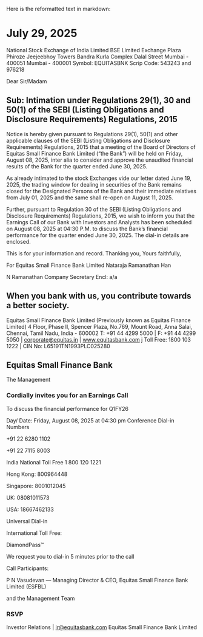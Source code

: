 Here is the reformatted text in markdown:

# July 29, 2025


National Stock Exchange of India Limited BSE Limited
Exchange Plaza Phiroze Jeejeebhoy Towers
Bandra Kurla Complex Dalal Street
Mumbai - 400051 Mumbai - 400001
Symbol: EQUITASBNK Scrip Code: 543243 and 976218

Dear Sir/Madam


## Sub: Intimation under Regulations 29(1), 30 and 50(1) of the SEBI (Listing Obligations and Disclosure Requirements) Regulations, 2015


Notice is hereby given pursuant to Regulations 29(1), 50(1) and other applicable clauses of the SEBI (Listing Obligations and Disclosure Requirements) Regulations, 2015 that a meeting of the Board of Directors of Equitas Small Finance Bank Limited (“the Bank”) will be held on Friday, August 08, 2025, inter alia to consider and approve the unaudited financial results of the Bank for the quarter ended June 30, 2025.

As already intimated to the stock Exchanges vide our letter dated June 19, 2025, the trading window for dealing in securities of the Bank remains closed for the Designated Persons of the Bank and their immediate relatives from July 01, 2025 and the same shall re-open on August 11, 2025.

Further, pursuant to Regulation 30 of the SEBI (Listing Obligations and Disclosure Requirements) Regulations, 2015, we wish to inform you that the Earnings Call of our Bank with Investors and Analysts has been scheduled on August 08, 2025 at 04:30 P.M. to discuss the Bank’s financial performance for the quarter ended June 30, 2025. The dial-in details are enclosed.

This is for your information and record.
Thanking you,
Yours faithfully,

For Equitas Small Finance Bank Limited
Nataraja
Ramanathan
Han

N Ramanathan
Company Secretary
Encl: a/a


## When you bank with us, you contribute towards a better society.


Equitas Small Finance Bank Limited
(Previously known as Equitas Finance Limited)
4 Floor, Phase Il, Spencer Plaza, No.769, Mount Road, Anna Salai, Chennai, Tamil Nadu, India - 600002
T: +91 44 4299 5000 | F: +91 44 4299 5050 | corporate@equitas.in | www.equitasbank.com j Toll Free: 1800 103 1222 | CIN No: L65191TN1993PLC025280


## Equitas Small Finance Bank

The Management


### Cordially invites you for an Earnings Call

To discuss the financial performance for Q1FY26

Day/ Date: Friday, August 08, 2025 at 04:30 pm
Conference Dial-in Numbers

+91 22 6280 1102

+91 22 7115 8003

India National Toll Free 1 800 120 1221

Hong Kong: 800964448

Singapore: 8001012045

UK: 08081011573

USA: 18667462133

Universal Dial-in

International Toll Free:

DiamondPass™

We request you to dial-in 5 minutes prior to the call

Call Participants:

P N Vasudevan — Managing Director & CEO, Equitas Small Finance Bank Limited
(ESFBL)

and the Management Team


### RSVP

Investor Relations | ir@equitasbank.com
Equitas Small Finance Bank Limited